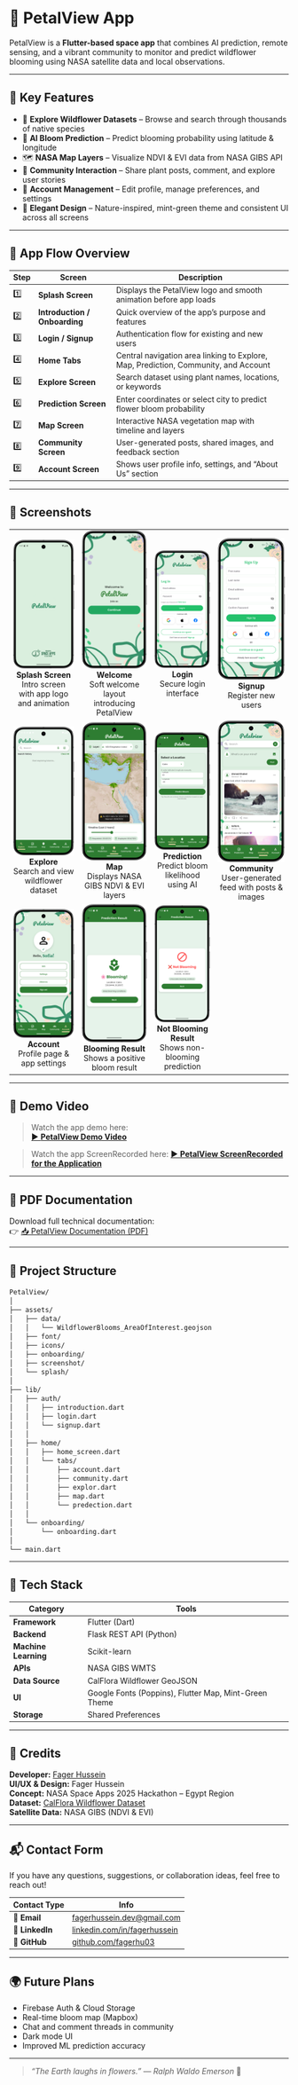 
# 🌸 PetalView App

PetalView is a **Flutter-based space app** that combines AI prediction, remote sensing, and a vibrant community to monitor and predict wildflower blooming using NASA satellite data and local observations.

---

## 🚀 Key Features

- 🌿 **Explore Wildflower Datasets** – Browse and search through thousands of native species  
- 🧠 **AI Bloom Prediction** – Predict blooming probability using latitude & longitude  
- 🗺️ **NASA Map Layers** – Visualize NDVI & EVI data from NASA GIBS API  
- 💬 **Community Interaction** – Share plant posts, comment, and explore user stories  
- 👤 **Account Management** – Edit profile, manage preferences, and settings  
- 🪷 **Elegant Design** – Nature-inspired, mint-green theme and consistent UI across all screens  

---

## 🧭 App Flow Overview

| Step | Screen | Description |
|------|---------|-------------|
| 1️⃣ | **Splash Screen** | Displays the PetalView logo and smooth animation before app loads |
| 2️⃣ | **Introduction / Onboarding** | Quick overview of the app’s purpose and features |
| 3️⃣ | **Login / Signup** | Authentication flow for existing and new users |
| 4️⃣ | **Home Tabs** | Central navigation area linking to Explore, Map, Prediction, Community, and Account |
| 5️⃣ | **Explore Screen** | Search dataset using plant names, locations, or keywords |
| 6️⃣ | **Prediction Screen** | Enter coordinates or select city to predict flower bloom probability |
| 7️⃣ | **Map Screen** | Interactive NASA vegetation map with timeline and layers |
| 8️⃣ | **Community Screen** | User-generated posts, shared images, and feedback section |
| 9️⃣ | **Account Screen** | Shows user profile info, settings, and “About Us” section |

---



## 📸 Screenshots

<p align="center">
  <table>
    <tr>
      <td align="center">
        <img src="assets/screenshot/splas_screenshot.png" width="150"/><br/>
        <b>Splash Screen</b><br/>
        Intro screen with app logo and animation
      </td>
      <td align="center">
        <img src="assets/screenshot/welcome_screenshot.png" width="150"/><br/>
        <b>Welcome</b><br/>
        Soft welcome layout introducing PetalView
      </td>
      <td align="center">
        <img src="assets/screenshot/login_screenshot.png" width="150"/><br/>
        <b>Login</b><br/>
        Secure login interface
      </td>
      <td align="center">
        <img src="assets/screenshot/signin_screenshot.png" width="150"/><br/>
        <b>Signup</b><br/>
        Register new users
      </td>
    </tr>
    <tr>
      <td align="center">
        <img src="assets/screenshot/explor_screenshot.png" width="150"/><br/>
        <b>Explore</b><br/>
        Search and view wildflower dataset
      </td>
      <td align="center">
        <img src="assets/screenshot/map_screenshot.png" width="150"/><br/>
        <b>Map</b><br/>
        Displays NASA GIBS NDVI & EVI layers
      </td>
      <td align="center">
        <img src="assets/screenshot/preduction_creenshot.png" width="150"/><br/>
        <b>Prediction</b><br/>
        Predict bloom likelihood using AI
      </td>
      <td align="center">
        <img src="assets/screenshot/community_screenshot.png" width="150"/><br/>
        <b>Community</b><br/>
        User-generated feed with posts & images
      </td>
    </tr>
    <tr>
      <td align="center">
        <img src="assets/screenshot/account_screenshot.png" width="150"/><br/>
        <b>Account</b><br/>
        Profile page & app settings
      </td>
      <td align="center">
        <img src="assets/screenshot/blooming_screenshot.png" width="150"/><br/>
        <b>Blooming Result</b><br/>
        Shows a positive bloom result
      </td>
      <td align="center">
        <img src="assets/screenshot/notblooming_screenshot.png" width="150"/><br/>
        <b>Not Blooming Result</b><br/>
        Shows non-blooming prediction
      </td>
    </tr>
  </table>
</p>


---

## 🎥 Demo Video

> Watch the app demo here:  
[▶️ **PetalView Demo Video**](assets/screenshot/demo.mp4)

> Watch the app ScreenRecorded here:
[▶️ **PetalView ScreenRecorded for the Application**](assets/screenshot/screen_recording.mp4)
---

## 📄 PDF Documentation

Download full technical documentation:  
👉 [📥 PetalView Documentation (PDF)](assets/screenshot/PetalView%20Documentation%20.pdf)

---

## 🧱 Project Structure

```
PetalView/
│
├── assets/
│   ├── data/
│   │   └── WildflowerBlooms_AreaOfInterest.geojson
│   ├── font/
│   ├── icons/
│   ├── onboarding/
│   ├── screenshot/
│   └── splash/
│
├── lib/
│   ├── auth/
│   │   ├── introduction.dart
│   │   ├── login.dart
│   │   └── signup.dart
│   │
│   ├── home/
│   │   ├── home_screen.dart
│   │   └── tabs/
│   │       ├── account.dart
│   │       ├── community.dart
│   │       ├── explor.dart
│   │       ├── map.dart
│   │       └── predection.dart
│   │
│   └── onboarding/
│       └── onboarding.dart
│
└── main.dart
```

---

## 🧠 Tech Stack

| Category | Tools |
|-----------|--------|
| **Framework** | Flutter (Dart) |
| **Backend** | Flask REST API (Python) |
| **Machine Learning** | Scikit-learn |
| **APIs** | NASA GIBS WMTS |
| **Data Source** | CalFlora Wildflower GeoJSON |
| **UI** | Google Fonts (Poppins), Flutter Map, Mint-Green Theme |
| **Storage** | Shared Preferences |

---

## 💚 Credits

**Developer:** [Fager Hussein](https://github.com/fagerhu03)  
**UI/UX & Design:** Fager Hussein  
**Concept:** NASA Space Apps 2025 Hackathon – Egypt Region  
**Dataset:** [CalFlora Wildflower Dataset](https://www.calflora.org)  
**Satellite Data:** NASA GIBS (NDVI & EVI)  

---

## 📬 Contact Form

If you have any questions, suggestions, or collaboration ideas, feel free to reach out!

| Contact Type | Info |
|---------------|------|
| 📧 **Email** | fagerhussein.dev@gmail.com |
| 💼 **LinkedIn** | [linkedin.com/in/fagerhussein](https://linkedin.com/in/fagerhussein) |
| 🧠 **GitHub** | [github.com/fagerhu03](https://github.com/fagerhu03) |

---

## 🌍 Future Plans

- Firebase Auth & Cloud Storage  
- Real-time bloom map (Mapbox)  
- Chat and comment threads in community  
- Dark mode UI  
- Improved ML prediction accuracy  


---

> *“The Earth laughs in flowers.” — Ralph Waldo Emerson* 🌸
